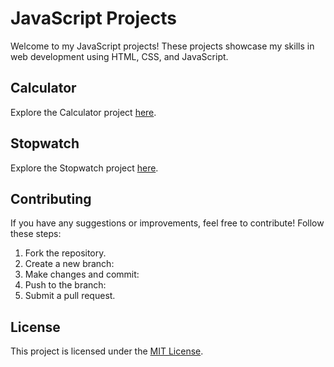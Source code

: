 # JavaScript Projects

Welcome to my JavaScript projects! These projects showcase my skills in web development using HTML, CSS, and JavaScript.

## Calculator

Explore the Calculator project [here](https://js-projects-fa93.vercel.app/).

## Stopwatch

Explore the Stopwatch project [here](https://js-projects-virid.vercel.app/).


## Contributing

If you have any suggestions or improvements, feel free to contribute! Follow these steps:

1. Fork the repository.
2. Create a new branch: 
3. Make changes and commit: 
4. Push to the branch: 
5. Submit a pull request.


## License

This project is licensed under the [MIT License](LICENSE).

